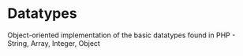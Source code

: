 Datatypes
=========

Object-oriented implementation of the basic datatypes found in PHP - String, Array, Integer, Object
